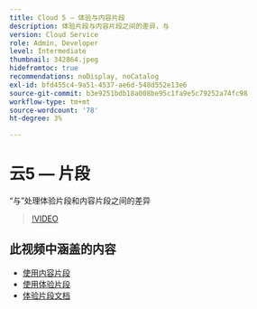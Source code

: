 ```yaml
---
title: Cloud 5 — 体验与内容片段
description: 体验片段与内容片段之间的差异，与
version: Cloud Service
role: Admin, Developer
level: Intermediate
thumbnail: 342864.jpeg
hidefromtoc: true
recommendations: noDisplay, noCatalog
exl-id: bfd455c4-9a51-4537-ae6d-548d552e13e6
source-git-commit: b3e9251bdb18a008be95c1fa9e5c79252a74fc98
workflow-type: tm+mt
source-wordcount: '78'
ht-degree: 3%

---
```


# 云5 — 片段

“与”处理体验片段和内容片段之间的差异

>[!VIDEO](https://video.tv.adobe.com/v/342864?quality=12&learn=on)

## 此视频中涵盖的内容

+ [使用内容片段](https://experienceleague.adobe.com/docs/experience-manager-cloud-service/content/assets/content-fragments/content-fragments.html)
+ [使用体验片段](https://experienceleague.adobe.com/docs/experience-manager-learn/sites/experience-fragments/experience-fragments-feature-video-use.html)
+ [体验片段文档](https://experienceleague.adobe.com/docs/experience-manager-cloud-service/content/sites/authoring/fundamentals/experience-fragments.html)